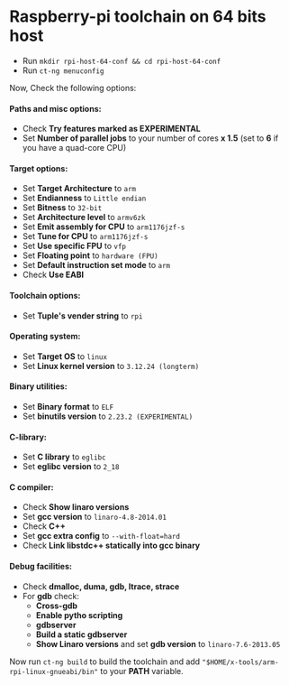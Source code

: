 Raspberry-pi toolchain on 64 bits host
===

- Run ``mkdir rpi-host-64-conf && cd rpi-host-64-conf``
- Run ``ct-ng menuconfig``

Now, Check the following options:

<h4>Paths and misc options:</h4>

- Check <b>Try features marked as EXPERIMENTAL</b>
- Set <b>Number of parallel jobs</b> to your number of cores <b>x 1.5</b> (set to <b>6</b> if you have a quad-core CPU)

<h4>Target options:</h4>

- Set <b>Target Architecture</b> to ``arm``
- Set <b>Endianness</b> to ``Little endian``
- Set <b>Bitness</b> to ``32-bit``
- Set <b>Architecture level</b> to ``armv6zk``
- Set <b>Emit assembly for CPU</b> to ``arm1176jzf-s``
- Set <b>Tune for CPU</b> to ``arm1176jzf-s``
- Set <b>Use specific FPU</b> to ``vfp``
- Set <b>Floating point</b> to ``hardware (FPU)``
- Set <b>Default instruction set mode</b> to ``arm``
- Check <b>Use EABI</b>

<h4>Toolchain options:</h4>

- Set <b>Tuple's vender string</b> to ``rpi``

<h4>Operating system:</h4>

- Set <b>Target OS</b> to ``linux``
- Set <b>Linux kernel version</b> to ``3.12.24 (longterm)``

<h4>Binary utilities:</h4>

- Set <b>Binary format</b> to ``ELF``
- Set <b>binutils version</b> to ``2.23.2 (EXPERIMENTAL)``

<h4>C-library:</h4>

- Set <b>C library</b> to ``eglibc``
- Set <b>eglibc version</b> to ``2_18``

<h4>C compiler:</h4>

- Check <b>Show linaro versions</b>
- Set <b>gcc version</b> to ``linaro-4.8-2014.01``
- Check <b>C++</b>
- Set <b>gcc extra config</b> to ``--with-float=hard``
- Check <b>Link libstdc++ statically into gcc binary</b>


<h4>Debug facilities:</h4>

- Check <b>dmalloc, duma, gdb, ltrace, strace</b>
- For <b>gdb</b> check:
  - <b>Cross-gdb</b>
  - <b>Enable pytho scripting</b>
  - <b>gdbserver</b>
  - <b>Build a static gdbserver</b>
  - <b>Show Linaro versions</b> and set <b>gdb version</b> to ``linaro-7.6-2013.05``


Now run ``ct-ng build`` to build the toolchain and add ``"$HOME/x-tools/arm-rpi-linux-gnueabi/bin"`` to your <b>PATH</b> variable.



